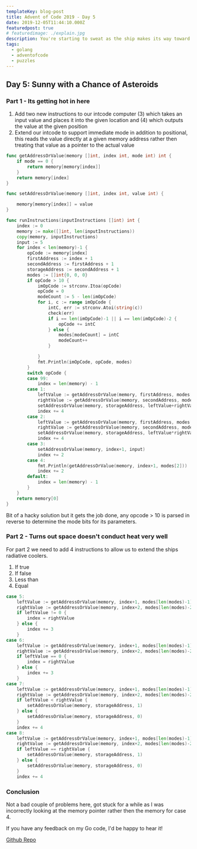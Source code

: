 ```yaml
---
templateKey: blog-post
title: Advent of Code 2019 - Day 5
date: 2019-12-05T11:44:10.000Z
featuredpost: true
# featuredimage: ./explain.jpg
description: You're starting to sweat as the ship makes its way toward Mercury. The Elves suggest that you get the air conditioner working by upgrading your ship computer to support the Thermal Environment Supervision Terminal.
tags:
  - golang
  - adventofcode
  - puzzles
---
```


## Day 5: Sunny with a Chance of Asteroids

### Part 1 - Its getting hot in here

1. Add two new instructions to our intcode computer (3) which takes an input value and places it into the given location and (4) which outputs the value at the given position
2. Extend our intcode to support immediate mode in addition to positional, this reads the value directly at a given memory address rather then treating that value as a pointer to the actual value

```go
func getAddressOrValue(memory []int, index int, mode int) int {
	if mode == 0 {
		return memory[memory[index]]
	}
	return memory[index]
}

func setAddressOrValue(memory []int, index int, value int) {

	memory[memory[index]] = value
}

func runInstructions(inputInstructions []int) int {
	index := 0
	memory := make([]int, len(inputInstructions))
	copy(memory, inputInstructions)
	input := 5
	for index < len(memory)-1 {
		opCode := memory[index]
		firstAddress := index + 1
		secondAddress := firstAddress + 1
		storageAddress := secondAddress + 1
		modes := []int{0, 0, 0}
		if opCode > 10 {
			imOpCode := strconv.Itoa(opCode)
			opCode = 0
			modeCount := 5 - len(imOpCode)
			for i, c := range imOpCode {
				intC, err := strconv.Atoi(string(c))
				check(err)
				if i == len(imOpCode)-1 || i == len(imOpCode)-2 {
					opCode += intC
				} else {
					modes[modeCount] = intC
					modeCount++
				}

			}
			fmt.Println(imOpCode, opCode, modes)
		}
		switch opCode {
		case 99:
			index = len(memory) - 1
		case 1:
			leftValue := getAddressOrValue(memory, firstAddress, modes[len(modes)-1])
			rightValue := getAddressOrValue(memory, secondAddress, modes[len(modes)-2])
			setAddressOrValue(memory, storageAddress, leftValue+rightValue)
			index += 4
		case 2:
			leftValue := getAddressOrValue(memory, firstAddress, modes[len(modes)-1])
			rightValue := getAddressOrValue(memory, secondAddress, modes[len(modes)-2])
			setAddressOrValue(memory, storageAddress, leftValue*rightValue)
			index += 4
		case 3:
			setAddressOrValue(memory, index+1, input)
			index += 2
		case 4:
			fmt.Println(getAddressOrValue(memory, index+1, modes[2]))
			index += 2
		default:
			index = len(memory) - 1
		}
	}
	return memory[0]
}
```

Bit of a hacky solution but it gets the job done, any opcode > 10 is parsed in reverse to determine the mode bits for its parameters.

### Part 2 - Turns out space doesn't conduct heat very well

For part 2 we need to add 4 instructions to allow us to extend the ships radiative coolers.

1. If true
2. If false
3. Less than
4. Equal

```go
case 5:
    leftValue := getAddressOrValue(memory, index+1, modes[len(modes)-1])
    rightValue := getAddressOrValue(memory, index+2, modes[len(modes)-2])
    if leftValue != 0 {
        index = rightValue
    } else {
        index += 3
    }
case 6:
    leftValue := getAddressOrValue(memory, index+1, modes[len(modes)-1])
    rightValue := getAddressOrValue(memory, index+2, modes[len(modes)-2])
    if leftValue == 0 {
        index = rightValue
    } else {
        index += 3
    }
case 7:
    leftValue := getAddressOrValue(memory, index+1, modes[len(modes)-1])
    rightValue := getAddressOrValue(memory, index+2, modes[len(modes)-2])
    if leftValue < rightValue {
        setAddressOrValue(memory, storageAddress, 1)
    } else {
        setAddressOrValue(memory, storageAddress, 0)
    }
    index += 4
case 8:
    leftValue := getAddressOrValue(memory, index+1, modes[len(modes)-1])
    rightValue := getAddressOrValue(memory, index+2, modes[len(modes)-2])
    if leftValue == rightValue {
        setAddressOrValue(memory, storageAddress, 1)
    } else {
        setAddressOrValue(memory, storageAddress, 0)
    }
    index += 4
```

### Conclusion

Not a bad couple of problems here, got stuck for a while as I was incorrectly looking at the memory pointer rather then the memory for case 4.

If you have any feedback on my Go code, I'd be happy to hear it!

[Github Repo](https://github.com/dbetteridge/adventofcode2019)
